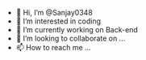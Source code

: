 - 👋 Hi, I’m @Sanjay0348
- 👀 I’m interested in coding
- 🌱 I’m currently working on Back-end
- 💞️ I’m looking to collaborate on ...
- 📫 How to reach me ...

<!---
Sanjay0348/Sanjay0348 is a ✨ special ✨ repository because its `README.md` (this file) appears on your GitHub profile.
You can click the Preview link to take a look at your changes.
--->
